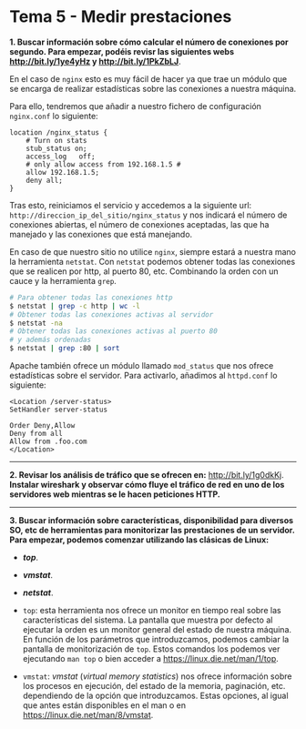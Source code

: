 # Tema 5 - Medir prestaciones

__1. Buscar información sobre cómo calcular el número de conexiones por segundo. Para empezar, podéis revisr las siguientes webs  http://bit.ly/1ye4yHz y http://bit.ly/1PkZbLJ__.

En el caso de `nginx` esto es muy fácil de hacer ya que trae un módulo que se encarga de realizar estadísticas sobre las conexiones a nuestra máquina.

Para ello, tendremos que añadir a nuestro fichero de configuración `nginx.conf` lo siguiente:

```
location /nginx_status {
	# Turn on stats
	stub_status on;
	access_log   off;
	# only allow access from 192.168.1.5 #
	allow 192.168.1.5;
	deny all;
}
```

Tras esto, reiniciamos el servicio y accedemos a la siguiente url: `http://direccion_ip_del_sitio/nginx_status` y nos indicará el número de conexiones abiertas, el número de conexiones aceptadas, las que ha manejado y las conexiones que está manejando.

En caso de que nuestro sitio no utilice `nginx`, siempre estará a nuestra mano la herramienta `netstat`. Con `netstat` podemos obtener todas las conexiones que se realicen por http, al puerto 80, etc. Combinando la orden con un cauce y la herramienta `grep`.

```bash
# Para obtener todas las conexiones http
$ netstat | grep -c http | wc -l 
# Obtener todas las conexiones activas al servidor
$ netstat -na
# Obtener todas las conexiones activas al puerto 80
# y además ordenadas
$ netstat | grep :80 | sort
```

Apache también ofrece un módulo llamado `mod_status` que nos ofrece estadísticas sobre el servidor. Para activarlo, añadimos al `httpd.conf` lo siguiente:

```
<Location /server-status>
SetHandler server-status

Order Deny,Allow
Deny from all
Allow from .foo.com
</Location>
```

---

__2. Revisar los análisis de tráfico que se ofrecen en:__ http://bit.ly/1g0dkKj.
__Instalar wireshark y observar cómo fluye el tráfico de red en uno de los servidores web mientras se le hacen peticiones HTTP.__

---

__3. Buscar información sobre características, disponibilidad para diversos SO, etc de herramientas para monitorizar las prestaciones de un servidor.__
__Para empezar, podemos comenzar utilizando las clásicas de Linux:__
 * ___top___.
 * ___vmstat___.
 * ___netstat___.

* `top`: esta herramienta nos ofrece un monitor en tiempo real sobre las características del sistema. La pantalla que muestra por defecto al ejecutar la orden es un monitor general del estado de nuestra máquina. En función de los parámetros que introduzcamos, podemos cambiar la pantalla de monitorización de `top`. Estos comandos los podemos ver ejecutando `man top` o bien acceder a https://linux.die.net/man/1/top.

* `vmstat`: _vmstat_ (_virtual memory statistics_) nos ofrece información sobre los procesos en ejecución, del estado de la memoria, paginación, etc. dependiendo de la opción que introduzcamos. Estas opciones, al igual que antes están disponibles en el man o en https://linux.die.net/man/8/vmstat.

